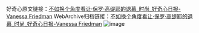 好奇心原文链接：[不如换个角度看让·保罗·高缇耶的退幕_时尚_好奇心日报-Vanessa Friedman](https://www.qdaily.com/articles/2584.html)
WebArchive归档链接：[不如换个角度看让·保罗·高缇耶的退幕_时尚_好奇心日报-Vanessa Friedman](http://web.archive.org/web/20180303090617/http://www.qdaily.com:80/articles/2584.html)
![image](http://ww3.sinaimg.cn/large/007d5XDply1g3v6bdcqv5j30u05o4npd)